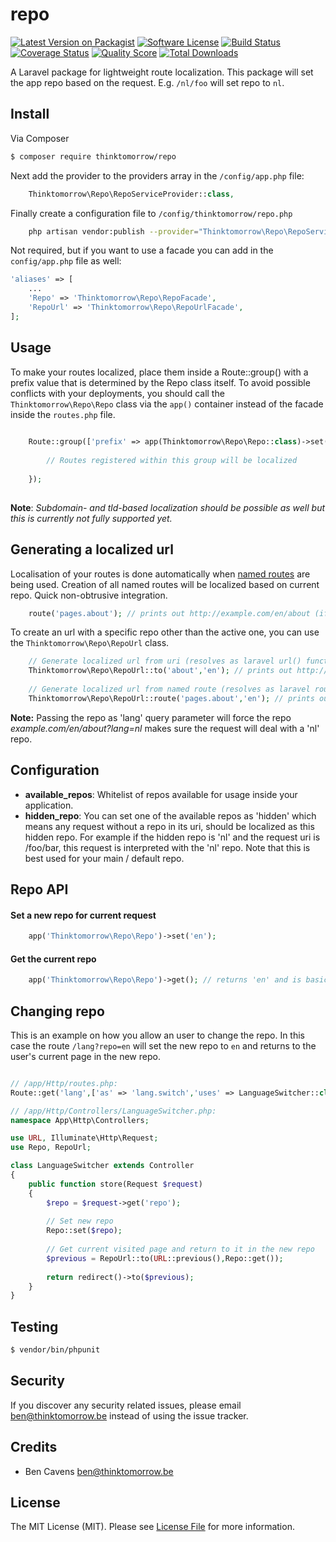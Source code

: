 # repo

[![Latest Version on Packagist][ico-version]][link-packagist]
[![Software License][ico-license]](LICENSE.md)
[![Build Status][ico-travis]][link-travis]
[![Coverage Status][ico-scrutinizer]][link-scrutinizer]
[![Quality Score][ico-code-quality]][link-code-quality]
[![Total Downloads][ico-downloads]][link-downloads]

A Laravel package for lightweight route localization. 
This package will set the app repo based on the request. 
E.g. `/nl/foo` will set repo to `nl`. 

## Install

Via Composer

``` bash
$ composer require thinktomorrow/repo
```

Next add the provider to the providers array in the `/config/app.php` file:

``` php
    Thinktomorrow\Repo\RepoServiceProvider::class,
```

Finally create a configuration file to `/config/thinktomorrow/repo.php`

``` bash
    php artisan vendor:publish --provider="Thinktomorrow\Repo\RepoServiceProvider"
```

Not required, but if you want to use a facade you can add in the `config/app.php` file as well:

``` php
'aliases' => [
    ...
    'Repo' => 'Thinktomorrow\Repo\RepoFacade',
    'RepoUrl' => 'Thinktomorrow\Repo\RepoUrlFacade',
];
```

## Usage

To make your routes localized, place them inside a Route::group() with a prefix value that is determined by the Repo class itself. 
To avoid possible conflicts with your deployments, you should call the `Thinktomorrow\Repo\Repo` class via the `app()` container instead of the facade inside the `routes.php` file.

``` php
    
    Route::group(['prefix' => app(Thinktomorrow\Repo\Repo::class)->set()],function(){
        
        // Routes registered within this group will be localized
        
    });
    
```
**Note**: *Subdomain- and tld-based localization should be possible as well but this is currently not fully supported yet.*

## Generating a localized url

Localisation of your routes is done automatically when <a href="https://laravel.com/docs/5.2/routing#named-routes" target="_blank">named routes</a> are being used. 
Creation of all named routes will be localized based on current repo. Quick non-obtrusive integration. 

``` php
    route('pages.about'); // prints out http://example.com/en/about (if en is the active repo)
```

To create an url with a specific repo other than the active one, you can use the `Thinktomorrow\Repo\RepoUrl` class.

``` php
    // Generate localized url from uri (resolves as laravel url() function)
    Thinktomorrow\Repo\RepoUrl::to('about','en'); // prints out http://example.com/en/about
    
    // Generate localized url from named route (resolves as laravel route() function)
    Thinktomorrow\Repo\RepoUrl::route('pages.about','en'); // prints out http://example.com/en/about  
```

**Note:** Passing the repo as 'lang' query parameter will force the repo 
*example.com/en/about?lang=nl* makes sure the request will deal with a 'nl' repo.

## Configuration
- **available_repos**: Whitelist of repos available for usage inside your application. 
- **hidden_repo**: You can set one of the available repos as 'hidden' which means any request without a repo in its uri, should be localized as this hidden repo.
For example if the hidden repo is 'nl' and the request uri is /foo/bar, this request is interpreted with the 'nl' repo. 
Note that this is best used for your main / default repo.

## Repo API

#### Set a new repo for current request
``` php
    app('Thinktomorrow\Repo\Repo')->set('en');
```

#### Get the current repo
``` php
    app('Thinktomorrow\Repo\Repo')->get(); // returns 'en' and is basically an alias for app()->getRepo();
```

## Changing repo
This is an example on how you allow an user to change the repo. In this case the route `/lang?repo=en` will
set the new repo to `en` and returns to the user's current page in the new repo.

``` php

// /app/Http/routes.php:
Route::get('lang',['as' => 'lang.switch','uses' => LanguageSwitcher::class.'@store']);

// /app/Http/Controllers/LanguageSwitcher.php:
namespace App\Http\Controllers;

use URL, Illuminate\Http\Request;
use Repo, RepoUrl;

class LanguageSwitcher extends Controller
{
    public function store(Request $request)
    {
        $repo = $request->get('repo');
        
        // Set new repo
        Repo::set($repo);
        
        // Get current visited page and return to it in the new repo
        $previous = RepoUrl::to(URL::previous(),Repo::get());
        
        return redirect()->to($previous);
    }
}
```

## Testing

``` bash
$ vendor/bin/phpunit
```

## Security

If you discover any security related issues, please email ben@thinktomorrow.be instead of using the issue tracker.

## Credits

- Ben Cavens <ben@thinktomorrow.be>

## License

The MIT License (MIT). Please see [License File](LICENSE.md) for more information.

[ico-version]: https://img.shields.io/packagist/v/thinktomorrow/repo.svg?style=flat-square
[ico-license]: https://img.shields.io/badge/license-MIT-brightgreen.svg?style=flat-square
[ico-travis]: https://img.shields.io/travis/thinktomorrow/repo/master.svg?style=flat-square
[ico-scrutinizer]: https://img.shields.io/scrutinizer/coverage/g/thinktomorrow/repo.svg?style=flat-square
[ico-code-quality]: https://img.shields.io/scrutinizer/g/thinktomorrow/repo.svg?style=flat-square
[ico-downloads]: https://img.shields.io/packagist/dt/thinktomorrow/repo.svg?style=flat-square

[link-packagist]: https://packagist.org/packages/thinktomorrow/repo
[link-travis]: https://travis-ci.org/thinktomorrow/repo
[link-scrutinizer]: https://scrutinizer-ci.com/g/thinktomorrow/repo/code-structure
[link-code-quality]: https://scrutinizer-ci.com/g/thinktomorrow/repo
[link-downloads]: https://packagist.org/packages/thinktomorrow/repo
[link-author]: https://github.com/bencavens